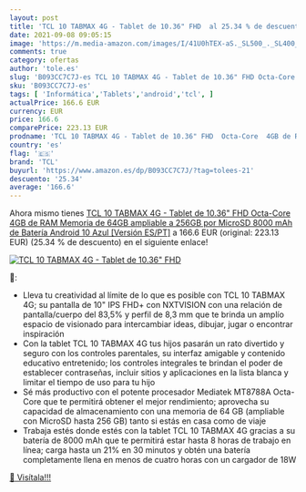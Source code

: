 ```yaml
---
layout: post
title: 'TCL 10 TABMAX 4G - Tablet de 10.36" FHD  al 25.34 % de descuento'
date: 2021-09-08 09:05:15
image: 'https://m.media-amazon.com/images/I/41U0hTEX-aS._SL500_._SL400_.jpg'
comments: true
category: ofertas
author: 'tole.es'
slug: 'B093CC7C7J-es TCL 10 TABMAX 4G - Tablet de 10.36" FHD Octa-Core 4GB de...'
sku: 'B093CC7C7J-es'
tags: [ 'Informática','Tablets','android','tcl', ]
actualPrice: 166.6 EUR
currency: EUR
price: 166.6
comparePrice: 223.13 EUR
prodname: 'TCL 10 TABMAX 4G - Tablet de 10.36" FHD  Octa-Core  4GB de RAM  Memoria de 64GB ampliable a 256GB por MicroSD  8000 mAh de Batería  Android 10  Azul [Versión ES/PT]'
country: 'es'
flag: '🇪🇸'
brand: 'TCL'
buyurl: 'https://www.amazon.es/dp/B093CC7C7J/?tag=tolees-21'
descuento: '25.34'
average: '166.6'
---
```


Ahora mismo tienes [TCL 10 TABMAX 4G - Tablet de 10.36" FHD  Octa-Core  4GB de RAM  Memoria de 64GB ampliable a 256GB por MicroSD  8000 mAh de Batería  Android 10  Azul [Versión ES/PT]](https://www.amazon.es/dp/B093CC7C7J/?tag=tolees-21) a 166.6 EUR (original: 223.13 EUR) (25.34 %  de descuento) en el siguiente enlace!

[![TCL 10 TABMAX 4G - Tablet de 10.36" FHD ](https://m.media-amazon.com/images/I/41U0hTEX-aS._SL500_._SL400_.jpg)](https://www.amazon.es/dp/B093CC7C7J/?tag=tolees-21)

🔎:

- Lleva tu creatividad al límite de lo que es posible con TCL 10 TABMAX 4G; su pantalla de 10" IPS FHD+ con NXTVISION con una relación de pantalla/cuerpo del 83,5% y perfil de 8,3 mm que te brinda un amplío espacio de visionado para intercambiar ideas, dibujar, jugar o encontrar inspiración
- Con la tablet TCL 10 TABMAX 4G tus hijos pasarán un rato divertido y seguro con los controles parentales, su interfaz amigable y contenido educativo entretenido; los controles integrales te brindan el poder de establecer contraseñas, incluir sitios y aplicaciones en la lista blanca y limitar el tiempo de uso para tu hijo
- Sé más productivo con el potente procesador Mediatek MT8788A Octa-Core que te permitirá obtener el mejor rendimiento; aprovecha su capacidad de almacenamiento con una memoria de 64 GB (ampliable con MicroSD hasta 256 GB) tanto si estás en casa como de viaje
- Trabaja estés donde estés con la tablet TCL 10 TABMAX 4G gracias a su batería de 8000 mAh que te permitirá estar hasta 8 horas de trabajo en línea; carga hasta un 21% en 30 minutos y obtén una batería completamente llena en menos de cuatro horas con un cargador de 18W

[🛒 Visítala!!!](https://www.amazon.es/dp/B093CC7C7J/?tag=tolees-21)
